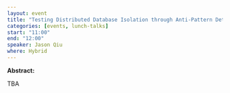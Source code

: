 ```yaml
---
layout: event
title: "Testing Distributed Database Isolation through Anti-Pattern Detection"
categories: [events, lunch-talks]
start: "11:00"
end: "12:00"
speaker: Jason Qiu
where: Hybrid
---
```


**Abstract:**

TBA
